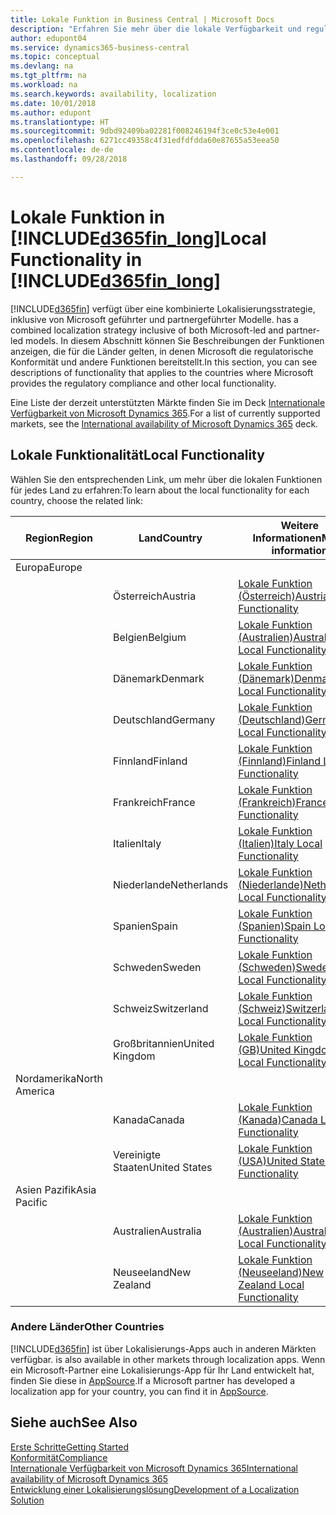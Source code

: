 ```yaml
---
title: Lokale Funktion in Business Central | Microsoft Docs
description: "Erfahren Sie mehr über die lokale Verfügbarkeit und regulatorischen Konformität von Dynamics 365 Business Central."
author: edupont04
ms.service: dynamics365-business-central
ms.topic: conceptual
ms.devlang: na
ms.tgt_pltfrm: na
ms.workload: na
ms.search.keywords: availability, localization
ms.date: 10/01/2018
ms.author: edupont
ms.translationtype: HT
ms.sourcegitcommit: 9dbd92409ba02281f008246194f3ce0c53e4e001
ms.openlocfilehash: 6271cc49358c4f31edfdfdda60e87655a53eea50
ms.contentlocale: de-de
ms.lasthandoff: 09/28/2018

---
```

# <a name="local-functionality-in-included365finlongincludesd365finlongmdmd"></a><span data-ttu-id="a7a41-103">Lokale Funktion in [!INCLUDE[d365fin_long](includes/d365fin_long_md.md)]</span><span class="sxs-lookup"><span data-stu-id="a7a41-103">Local Functionality in [!INCLUDE[d365fin_long](includes/d365fin_long_md.md)]</span></span>
[!INCLUDE[d365fin](includes/d365fin_md.md)] <span data-ttu-id="a7a41-104">verfügt über eine kombinierte Lokalisierungsstrategie, inklusive von Microsoft geführter und partnergeführter Modelle.</span><span class="sxs-lookup"><span data-stu-id="a7a41-104"> has a combined localization strategy inclusive of both Microsoft-led and partner-led models.</span></span> <span data-ttu-id="a7a41-105">In diesem Abschnitt können Sie Beschreibungen der Funktionen anzeigen, die für die Länder gelten, in denen Microsoft die regulatorische Konformität und andere Funktionen bereitstellt.</span><span class="sxs-lookup"><span data-stu-id="a7a41-105">In this section, you can see descriptions of functionality that applies to the countries where Microsoft provides the regulatory compliance and other local functionality.</span></span>  

<span data-ttu-id="a7a41-106">Eine Liste der derzeit unterstützten Märkte finden Sie im Deck [Internationale Verfügbarkeit von Microsoft Dynamics 365](https://docs.microsoft.com/en-us/dynamics365/get-started/availability).</span><span class="sxs-lookup"><span data-stu-id="a7a41-106">For a list of currently supported markets, see the [International availability of Microsoft Dynamics 365](https://docs.microsoft.com/en-us/dynamics365/get-started/availability) deck.</span></span>  

## <a name="local-functionality"></a><span data-ttu-id="a7a41-107">Lokale Funktionalität</span><span class="sxs-lookup"><span data-stu-id="a7a41-107">Local Functionality</span></span>
<span data-ttu-id="a7a41-108">Wählen Sie den entsprechenden Link, um mehr über die lokalen Funktionen für jedes Land zu erfahren:</span><span class="sxs-lookup"><span data-stu-id="a7a41-108">To learn about the local functionality for each country, choose the related link:</span></span>

| <span data-ttu-id="a7a41-109">Region</span><span class="sxs-lookup"><span data-stu-id="a7a41-109">Region</span></span> | <span data-ttu-id="a7a41-110">Land</span><span class="sxs-lookup"><span data-stu-id="a7a41-110">Country</span></span> | <span data-ttu-id="a7a41-111">Weitere Informationen</span><span class="sxs-lookup"><span data-stu-id="a7a41-111">More information</span></span> |
| --- | --- |--- |
| <span data-ttu-id="a7a41-112">Europa</span><span class="sxs-lookup"><span data-stu-id="a7a41-112">Europe</span></span> |  | |
|        | <span data-ttu-id="a7a41-113">Österreich</span><span class="sxs-lookup"><span data-stu-id="a7a41-113">Austria</span></span> | [<span data-ttu-id="a7a41-114">Lokale Funktion (Österreich)</span><span class="sxs-lookup"><span data-stu-id="a7a41-114">Austria Local Functionality</span></span>](localfunctionality/austria/austria-local-functionality.md) |
|        | <span data-ttu-id="a7a41-115">Belgien</span><span class="sxs-lookup"><span data-stu-id="a7a41-115">Belgium</span></span> |  [<span data-ttu-id="a7a41-116">Lokale Funktion (Australien)</span><span class="sxs-lookup"><span data-stu-id="a7a41-116">Australia Local Functionality</span></span>](localfunctionality/belgium/belgium-local-functionality.md) |
|        | <span data-ttu-id="a7a41-117">Dänemark</span><span class="sxs-lookup"><span data-stu-id="a7a41-117">Denmark</span></span> | [<span data-ttu-id="a7a41-118">Lokale Funktion (Dänemark)</span><span class="sxs-lookup"><span data-stu-id="a7a41-118">Denmark Local Functionality</span></span>](localfunctionality/denmark/denmark-local-functionality.md) |
|        | <span data-ttu-id="a7a41-119">Deutschland</span><span class="sxs-lookup"><span data-stu-id="a7a41-119">Germany</span></span> | [<span data-ttu-id="a7a41-120">Lokale Funktion (Deutschland)</span><span class="sxs-lookup"><span data-stu-id="a7a41-120">Germany Local Functionality</span></span>](localfunctionality/germany/germany-local-functionality.md) |
|        | <span data-ttu-id="a7a41-121">Finnland</span><span class="sxs-lookup"><span data-stu-id="a7a41-121">Finland</span></span> | [<span data-ttu-id="a7a41-122">Lokale Funktion (Finnland)</span><span class="sxs-lookup"><span data-stu-id="a7a41-122">Finland Local Functionality</span></span>](localfunctionality/finland/finland-local-functionality.md) |
|        | <span data-ttu-id="a7a41-123">Frankreich</span><span class="sxs-lookup"><span data-stu-id="a7a41-123">France</span></span> | [<span data-ttu-id="a7a41-124">Lokale Funktion (Frankreich)</span><span class="sxs-lookup"><span data-stu-id="a7a41-124">France Local Functionality</span></span>](localfunctionality/france/france-local-functionality.md) |
|        | <span data-ttu-id="a7a41-125">Italien</span><span class="sxs-lookup"><span data-stu-id="a7a41-125">Italy</span></span> | [<span data-ttu-id="a7a41-126">Lokale Funktion (Italien)</span><span class="sxs-lookup"><span data-stu-id="a7a41-126">Italy Local Functionality</span></span>](localfunctionality/italy/italy-local-functionality.md) |
|        | <span data-ttu-id="a7a41-127">Niederlande</span><span class="sxs-lookup"><span data-stu-id="a7a41-127">Netherlands</span></span> | [<span data-ttu-id="a7a41-128">Lokale Funktion (Niederlande)</span><span class="sxs-lookup"><span data-stu-id="a7a41-128">Netherlands Local Functionality</span></span>](localfunctionality/netherlands/netherlands-local-functionality.md) |
|        | <span data-ttu-id="a7a41-129">Spanien</span><span class="sxs-lookup"><span data-stu-id="a7a41-129">Spain</span></span> | [<span data-ttu-id="a7a41-130">Lokale Funktion (Spanien)</span><span class="sxs-lookup"><span data-stu-id="a7a41-130">Spain Local Functionality</span></span>](localfunctionality/spain/spain-local-functionality.md) |
|        | <span data-ttu-id="a7a41-131">Schweden</span><span class="sxs-lookup"><span data-stu-id="a7a41-131">Sweden</span></span> | [<span data-ttu-id="a7a41-132">Lokale Funktion (Schweden)</span><span class="sxs-lookup"><span data-stu-id="a7a41-132">Sweden Local Functionality</span></span>](localfunctionality/sweden/sweden-local-functionality.md) |
|        | <span data-ttu-id="a7a41-133">Schweiz</span><span class="sxs-lookup"><span data-stu-id="a7a41-133">Switzerland</span></span> | [<span data-ttu-id="a7a41-134">Lokale Funktion (Schweiz)</span><span class="sxs-lookup"><span data-stu-id="a7a41-134">Switzerland Local Functionality</span></span>](localfunctionality/switzerland/switzerland-local-functionality.md) |
|        | <span data-ttu-id="a7a41-135">Großbritannien</span><span class="sxs-lookup"><span data-stu-id="a7a41-135">United Kingdom</span></span> | [<span data-ttu-id="a7a41-136">Lokale Funktion (GB)</span><span class="sxs-lookup"><span data-stu-id="a7a41-136">United Kingdom Local Functionality</span></span>](localfunctionality/unitedkingdom/united-kingdom-local-functionality.md) |
| <span data-ttu-id="a7a41-137">Nordamerika</span><span class="sxs-lookup"><span data-stu-id="a7a41-137">North America</span></span> |       |  |
|               | <span data-ttu-id="a7a41-138">Kanada</span><span class="sxs-lookup"><span data-stu-id="a7a41-138">Canada</span></span>|[<span data-ttu-id="a7a41-139">Lokale Funktion (Kanada)</span><span class="sxs-lookup"><span data-stu-id="a7a41-139">Canada Local Functionality</span></span>](localfunctionality/canada/canada-local-functionality.md) |
|               | <span data-ttu-id="a7a41-140">Vereinigte Staaten</span><span class="sxs-lookup"><span data-stu-id="a7a41-140">United States</span></span>|[<span data-ttu-id="a7a41-141">Lokale Funktion (USA)</span><span class="sxs-lookup"><span data-stu-id="a7a41-141">United States Local Functionality</span></span>](localfunctionality/unitedstates/united-states-local-functionality.md) |
| <span data-ttu-id="a7a41-142">Asien Pazifik</span><span class="sxs-lookup"><span data-stu-id="a7a41-142">Asia Pacific</span></span> |       |  |
|        | <span data-ttu-id="a7a41-143">Australien</span><span class="sxs-lookup"><span data-stu-id="a7a41-143">Australia</span></span> | [<span data-ttu-id="a7a41-144">Lokale Funktion (Australien)</span><span class="sxs-lookup"><span data-stu-id="a7a41-144">Australia Local Functionality</span></span>](localfunctionality/australia/australia-local-functionality.md) |
|        | <span data-ttu-id="a7a41-145">Neuseeland</span><span class="sxs-lookup"><span data-stu-id="a7a41-145">New Zealand</span></span> | [<span data-ttu-id="a7a41-146">Lokale Funktion (Neuseeland)</span><span class="sxs-lookup"><span data-stu-id="a7a41-146">New Zealand Local Functionality</span></span>](localfunctionality/newzealand/new-zealand-local-functionality.md) |

### <a name="other-countries"></a><span data-ttu-id="a7a41-147">Andere Länder</span><span class="sxs-lookup"><span data-stu-id="a7a41-147">Other Countries</span></span>
[!INCLUDE[d365fin](includes/d365fin_md.md)] <span data-ttu-id="a7a41-148">ist über Lokalisierungs-Apps auch in anderen Märkten verfügbar.</span><span class="sxs-lookup"><span data-stu-id="a7a41-148"> is also available in other markets through localization apps.</span></span> <span data-ttu-id="a7a41-149">Wenn ein Microsoft-Partner eine Lokalisierungs-App für Ihr Land entwickelt hat, finden Sie diese in [AppSource](https://appsource.microsoft.com/en-us/product/dynamics-365-business-central/).</span><span class="sxs-lookup"><span data-stu-id="a7a41-149">If a Microsoft partner has developed a localization app for your country, you can find it in [AppSource](https://appsource.microsoft.com/en-us/product/dynamics-365-business-central/).</span></span>

## <a name="see-also"></a><span data-ttu-id="a7a41-150">Siehe auch</span><span class="sxs-lookup"><span data-stu-id="a7a41-150">See Also</span></span>
[<span data-ttu-id="a7a41-151">Erste Schritte</span><span class="sxs-lookup"><span data-stu-id="a7a41-151">Getting Started</span></span>](product-get-started.md)  
[<span data-ttu-id="a7a41-152">Konformität</span><span class="sxs-lookup"><span data-stu-id="a7a41-152">Compliance</span></span>](compliance/compliance-overview.md)  
[<span data-ttu-id="a7a41-153">Internationale Verfügbarkeit von Microsoft Dynamics 365</span><span class="sxs-lookup"><span data-stu-id="a7a41-153">International availability of Microsoft Dynamics 365</span></span>](https://docs.microsoft.com/en-us/dynamics365/get-started/availability)  
[<span data-ttu-id="a7a41-154">Entwicklung einer Lokalisierungslösung</span><span class="sxs-lookup"><span data-stu-id="a7a41-154">Development of a Localization Solution</span></span>](/dynamics365/business-central/dev-itpro/developer/readiness/readiness-develop-localization)  

